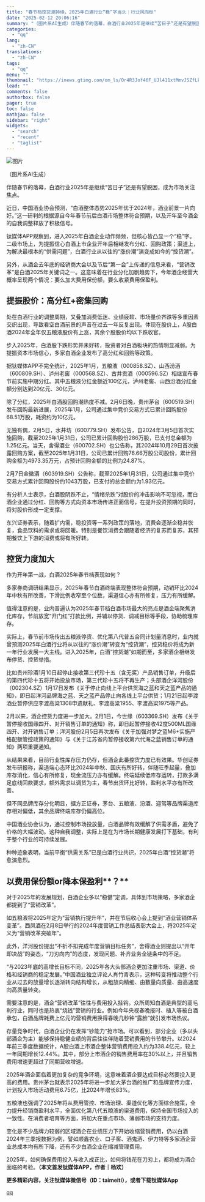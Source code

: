 ```yaml
---
title: "春节档控货潮持续，2025年白酒行业“稳”字当头｜行业风向标"
date: "2025-02-12 20:06:16"
summary: "（图片系AI生成）伴随春节的落幕，白酒行业2025年是继续“苦日子”还是有望脱困，成为市场关注焦点。..."
categories:
  - "qq"
lang:
  - "zh-CN"
translations:
  - "zh-CN"
tags:
  - "qq"
menu: ""
thumbnail: "https://inews.gtimg.com/om_ls/Or4R3Jof46F_UJl411xtMmvJSZfLkUrLa40L5Pxoi7lOAAA_640360/0"
lead: ""
comments: false
authorbox: false
pager: true
toc: false
mathjax: false
sidebar: "right"
widgets:
  - "search"
  - "recent"
  - "taglist"
---
```


![图片](https://inews.gtimg.com/om_bt/OrniC3diYQhaPu9rpsBRQVZSmL4OB2IqLD94LhmYzltzgAA/1000)

（图片系AI生成）

伴随春节的落幕，白酒行业2025年是继续“苦日子”还是有望脱困，成为市场关注焦点。

近日，中国酒业协会预测，“白酒整体态势2025年优于2024年，酒业前景一片向好。”这一研判的根据源自今年春节前后白酒市场整体符合预期，以及开年至今酒企的自我调整释放了积极信号。

钛媒体APP观察到，进入2025年白酒企业动作频频，但核心皆凸显一个“稳”字。二级市场上，为提振信心白酒上市企业开年后相继发布分红、回购政策；渠道上，为解决最根本的“供需问题”，白酒行业从以往的“涨价潮”演变成如今的“控货潮”。

另外，从酒企去年底的经销商大会以及节后“第一会”上传递的信息来看，“营销改革”是白酒2025年关键词之一。这意味着在行业分化加剧趋势下，今年酒企经营大概率呈现两个情况：要么加大费用保份额，要么收紧费用保盈利。

**提振股价：高分红+密集回购**
-----------------

处在白酒行业的调整周期，又叠加消费低迷、业绩疲软、市场量价齐跌等多重因素交织出现，导致看空白酒前景的声音在过去一年反复出现。体现在股价上，A股白酒2024年全年仅五粮液股价有上涨，其余个股股价均以下跌收官。

步入2025年，白酒股下跌形势并未好转，投资者对白酒板块的热情明显减弱。为提振资本市场信心，多家白酒企业发布了高分红和回购等政策。

据钛媒体APP不完全统计，2025年1月，五粮液（000858.SZ）、山西汾酒（600809.SH）、泸州老窖（000568.SZ）、古井贡酒（000596.SZ）相继宣布春节前实施中期分红。其中五粮液分红金额近100亿元，泸州老窖、山西汾酒分红金额分别达到20亿元、30亿元。

除了分红，2025年白酒股回购潮热度不减。2月6日晚，贵州茅台（600519.SH）发布回购最新进展，2025年1月，公司通过集中竞价交易方式已累计回购股份68.51万股，耗资约为10亿元。

无独有偶，2月5日，水井坊（600779.SH）发布公告，自2024年3月5日首次实施回购，截至2025年1月31日，公司已累计回购股份286万股，已支付总金额为1.25亿元。当天，舍得酒业（600702.SH）也公告称，其2024年10月29日首次披露回购方案，截至2025年1月31日，公司已累计回购76.66万股公司股份，累计回购金额为4973.35万元，占预计回购金额的比例为24.87%。

2月7日金徽酒（603919.SH）公告称，截至2025年1月31日，公司通过集中竞价交易方式累计回购股份约1043万股，已支付的总金额约为1.93亿元。

有分析人士表示，白酒股阴跌不止，“情绪杀跌”对股价的冲击影响不可忽视，而白酒企业通过分红、回购等方式向资本市场传递正面信号，在提升投资预期的同时，将对股价形成一定支撑。

东兴证券表示，随着扩内需，稳投资等一系列政策的落地，消费会逐渐企稳并恢复，食品饮料的需求或将回暖。特别是餐饮消费会跟随着经济的复苏而复苏，其预期餐饮上下游的消费或将有所好转。

**控货力度加大**
----------

作为开年第一战，白酒2025年春节档表现如何？

多家券商调研结果显示，2025年春节白酒终端表现整体符合预期，动销环比2024年中秋有所改善，下滑比例收窄至个位数，渠道信心亦有所修复，压力有所缓解。

值得注意的是，业内普遍认为2025年春节档白酒市场最大的亮点是酒企端聚焦消化库存，节前放宽“开门红”打款比例，并辅以停货、调减目标等手段，协助梳理库存。

实际上，春节前市场传出五粮液停货、优化第八代普五合同计划量消息时，业内就曾预测2025年白酒行业将从以往的“涨价潮”转变为“控货潮”，控货稳价将成为新一年行业发展一大主线。进入2025年，白酒“控货潮”如期而至，多家酒企相继发布停货、控货举措。

比如贵州珍酒1月10日起停止接收第三代珍十五（含无奖）产品销售订单，升级后的第四代珍十五将开始投放市场，第三代珍十五将不再生产；头部酒企洋河股份（002304.SZ）1月17日发布《关于停止向线上平台供货海之蓝和天之蓝产品的通知》，即日起洋河品牌海之蓝、天之蓝产品停止向各线上平台供货；1月21日起李渡酒业暂停供应李渡高粱1308申遗献礼、李渡高粱1955、李渡高粱1975等产品。

2月以来，酒企控货力度进一步加大。2月1日，今世缘（603369.SH）发布《关于暂停接收国缘四开、对开销售订单的通知》称，即日起暂停接收42度500ML国缘四开、对开销售订单；洋河股份2月5日再次发布《关于加强对梦之蓝M6+实施严格配额管控政策的通知》与《关于江苏省内暂停接收第六代海之蓝销售订单的通知》两项重要通知。

从结果来看，目前行业性库存压力仍存，但酒企此番控货力度已有效果。华创证券发布研报称，渠道端心态环比2024年中秋、国庆有所好转，伴随旺季起量，叠加库存消化，信心有所修复，现金流压力亦有缓解。终端延续低库存运转，打款多满足底线回款要求，额外需求以调货为主，春节出货环比好转，盈利水平亦有所改善。

但不同品牌库存分化明显，据方正证券，茅台、五粮液、汾酒、迎驾等品牌渠道库存相对偏低，其余品牌终端库存仍偏高位。

中国酒业协会认为，通过控制市场投放量，白酒品牌有效缓解了供需矛盾，避免了价格的大幅波动。这种自我调整，实际上是在为市场长期健康发展打下基础，有利于整个行业的可持续发展。

种种迹象表明，当前平衡“供需关系”已是白酒行业共识，2025年白酒“控货潮”将愈演愈烈。

**以费用保份额****or****降本保盈利****？**
------------------------------

对于2025年的发展规划，白酒企业多以“稳健”定调，具体到市场策略，多家酒企都提到了“营销改革”。

如五粮液将2025年定为“营销执行提升年”，并在节后收心会上提到“酒业营销体系变革”。西凤酒在2月8日举行的2024年度营销工作总结表彰大会上，将2025年定义为“营销改革突破年”。

此外，洋河股份提出“不折不扣完成年度营销目标任务”，舍得酒业则提出以“开年即决战”的姿态，“刀刃向内”的态度，发现问题、补齐业务全链条中的不足。

“与2023年底的高增长目标不同，2025年各大头部酒企更加注重市场、渠道、价格和经销商的稳定发展。”中国酒业独立评论人肖竹青表示，这种转变将推动整个行业从过去的放量增长逐渐转向结构增长，从粗放向精细、由数量向质量、由高速度向高质量转变。

需要注意的是，酒企“营销改革”往往与费用投入挂钩。众所周知白酒是典型的高毛利行业，同时也是热衷“烧钱”营销的行业。例如今年央视春晚报时、植入等被白酒承包，白酒品牌耗费上亿元的营销费用换得春晚几秒钟“露脸”就引发市场热议。

存量竞争时代，白酒企业仍在发挥“钞能力”抢市场。可以看到，部分企业（多以头部酒企为主）能够保持稳健业绩的背后往往伴随着营销费用的节节攀升。以2024年前三季度数据统计，A股白酒上市酒企整体营销费用投入约为338.4亿元，较上一年同期增长12.44%。其中，部分上市酒企的销售费用率在30%以上，并且销售费用增速更超过了同期营收增速。

2025年酒企面临着更加复杂的竞争环境，这意味着酒企要达成目标必然要投入更高的费用。贵州茅台就表示2025年将进一步加大茅台酒的推广和品牌宣传力度，计划投入市场活动费用6.75亿，比2024年增长83%。

五粮液也强调了2025年将从费用管控、市场治理、渠道优化等方面综合施策，全力提升经销商盈利水平，全面优化第八代五粮液的渠道费用，保持全国市场投入的一致性。在消费者培育等方面，将加大在重点市场、薄弱市场的支持力度。

变化是不少品牌力较弱的区域酒企在业绩压力下开始收缩营销费用，仍以白酒2024年三季报数据为例，譬如顺鑫农业、口子窖、酒鬼酒、伊力特等多家酒企营业总成本均有所下降，还有不少白酒企业在缩减管理费用。

2025年，如何确保费用投入与收入成正比，如何将钱花在刀刃上，都将成为酒企面临的考验。**（本文首发钛媒体APP，作者｜杨欢）**

**更多精彩内容，关注钛媒体微信号（ID：taimeiti），或者下载钛媒体App**

[qq](https://new.qq.com/rain/a/20250212A08NWZ00)
